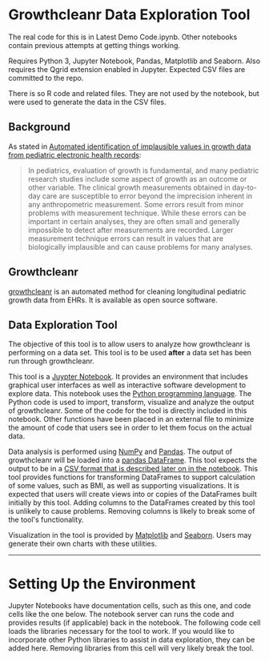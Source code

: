 # Growthcleanr Data Exploration Tool

The real code for this is in Latest Demo Code.ipynb. Other notebooks contain previous attempts at
getting things working.

Requires Python 3, Jupyter Notebook, Pandas, Matplotlib and Seaborn. Also requires the Qgrid extension
enabled in Jupyter. Expected CSV files are committed to the repo.

There is so R code and related files. They are not used by the notebook, but were used to generate the data in the CSV files.

## Background

As stated in [Automated identification of implausible values in growth data from pediatric electronic health records](https://academic.oup.com/jamia/article/24/6/1080/3767271):

> In pediatrics, evaluation of growth is fundamental, and many pediatric research studies include some aspect of growth as an outcome or other variable. The clinical growth measurements obtained in day-to-day care are susceptible to error beyond the imprecision inherent in any anthropometric measurement. Some errors result from minor problems with measurement technique. While these errors can be important in certain analyses, they are often small and generally impossible to detect after measurements are recorded. Larger measurement technique errors can result in values that are biologically implausible and can cause problems for many analyses.

## Growthcleanr

[growthcleanr](https://github.com/carriedaymont/growthcleanr) is an automated method for cleaning longitudinal pediatric growth data from EHRs. It is available as open source software.

## Data Exploration Tool

The objective of this tool is to allow users to analyze how growthcleanr is performing on a data set. This tool is to be used **after** a data set has been run through growthcleanr.

This tool is a [Juypter Notebook](https://jupyter.org/). It provides an environment that includes graphical user interfaces as well as interactive software development to explore data. This notebook uses the [Python programming language](https://www.python.org/). The Python code is used to import, transform, visualize and analyze the output of growthcleanr. Some of the code for the tool is directly included in this notebook. Other functions have been placed in an external file to minimize the amount of code that users see in order to let them focus on the actual data.

Data analysis is performed using [NumPy](https://numpy.org/) and [Pandas](https://pandas.pydata.org/). The output of growthcleanr will be loaded into a [pandas DataFrame](https://pandas.pydata.org/pandas-docs/stable/reference/api/pandas.DataFrame.html). This tool expects the output to be in a [CSV format that is described later on in the notebook](#input_structure). This tool provides functions for transforming DataFrames to support calculation of some values, such as BMI, as well as supporting visualizations. It is expected that users will create views into or copies of the DataFrames built initially by this tool. Adding columns to the DataFrames created by this tool is unlikely to cause problems. Removing columns is likely to break some of the tool's functionality.

Visualization in the tool is provided by [Matplotlib](https://matplotlib.org/) and [Seaborn](http://seaborn.pydata.org/). Users may generate their own charts with these utilities.

---
# Setting Up the Environment

Jupyter Notebooks have documentation cells, such as this one, and code cells like the one below. The notebook server can runs the code and provides results (if applicable) back in the notebook. The following code cell loads the libraries necessary for the tool to work. If you would like to incorporate other Python libraries to assist in data exploration, they can be added here. Removing libraries from this cell will very likely break the tool.